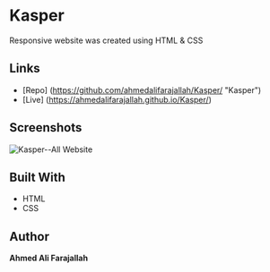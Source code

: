 # Kasper
Responsive website was created using HTML &amp; CSS 

## Links
- [Repo] (<https://github.com/ahmedalifarajallah/Kasper/> "Kasper")
- [Live] (<https://ahmedalifarajallah.github.io/Kasper/>)


## Screenshots
![Kasper--All Website]()


## Built With
- HTML
- CSS

## Author
**Ahmed Ali Farajallah**
